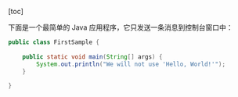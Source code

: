 [toc]

下面是一个最简单的 Java 应用程序，它只发送一条消息到控制台窗口中：

```java
public class FirstSample {
    
    public static void main(String[] args) {
        System.out.println("We will not use 'Hello, World!'");
    }
    
}
```

